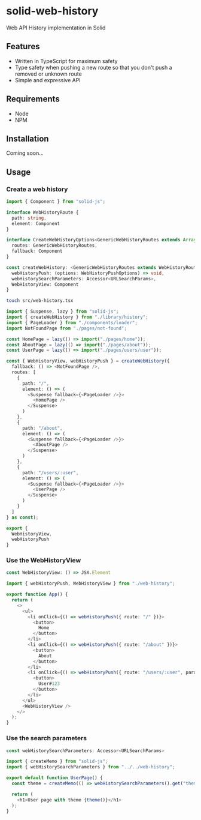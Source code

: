 # solid-web-history

Web API History implementation in Solid

## Features

- Written in TypeScript for maximum safety
- Type safety when pushing a new route so that you don't push a removed or unknown route
- Simple and expressive API 

## Requirements

- Node
- NPM

## Installation

Coming soon...

## Usage

### Create a web history

```typescript
import { Component } from "solid-js";

interface WebHistoryRoute {
  path: string,
  element: Component
}

interface CreateWebHistoryOptions<GenericWebHistoryRoutes extends Array<WebHistoryRoute>> {
  routes: GenericWebHistoryRoutes,
  fallback: Component
}

const createWebHistory: <GenericWebHistoryRoutes extends WebHistoryRoute[]>(options: CreateWebHistoryOptions<GenericWebHistoryRoutes>) => {
  webHistoryPush: (options: WebHistoryPushOptions) => void,
  webHistorySearchParameters: Accessor<URLSearchParams>,
  WebHistoryView: Component
}
```

```bash
touch src/web-history.tsx
```

```typescript
import { Suspense, lazy } from "solid-js";
import { createWebHistory } from "./library/history";
import { PageLoader } from "./components/loader";
import NotFoundPage from "./pages/not-found";

const HomePage = lazy(() => import("./pages/home"));
const AboutPage = lazy(() => import("./pages/about"));
const UserPage = lazy(() => import("./pages/users/user"));

const { WebHistoryView, webHistoryPush } = createWebHistory({
  fallback: () => <NotFoundPage />,
  routes: [
    {
      path: "/",
      element: () => (
        <Suspense fallback={<PageLoader />}>
          <HomePage />
        </Suspense>
      )
    },
    {
      path: "/about",
      element: () => (
        <Suspense fallback={<PageLoader />}>
          <AboutPage />
        </Suspense>
      )
    },
    {
      path: "/users/:user",
      element: () => (
        <Suspense fallback={<PageLoader />}>
          <UserPage />
        </Suspense>
      )
    }
  ]
} as const);

export {
  WebHistoryView,
  webHistoryPush
}
```

### Use the WebHistoryView

```typescript
const WebHistoryView: () => JSX.Element
```

```typescript
import { webHistoryPush, WebHistoryView } from "./web-history";

export function App() {
  return (
    <>
      <ul>
        <li onClick={() => webHistoryPush({ route: "/" })}>
          <button>
            Home
          </button>
        </li>
        <li onClick={() => webHistoryPush({ route: "/about" })}>
          <button>
            About
          </button>
        </li>
        <li onClick={() => webHistoryPush({ route: "/users/:user", parameters: { user: "123" } })}>
          <button>
            User#123
          </button>
        </li>
      </ul>
      <WebHistoryView />
    </>
  );
}
```

### Use the search parameters

```typescript
const webHistorySearchParameters: Accessor<URLSearchParams>
```

```typescript
import { createMemo } from "solid-js";
import { webHistorySearchParameters } from "../../web-history";

export default function UserPage() {
  const theme = createMemo(() => webHistorySearchParameters().get("theme"));

  return (
    <h1>User page with theme {theme()}</h1>
  );
}
```
